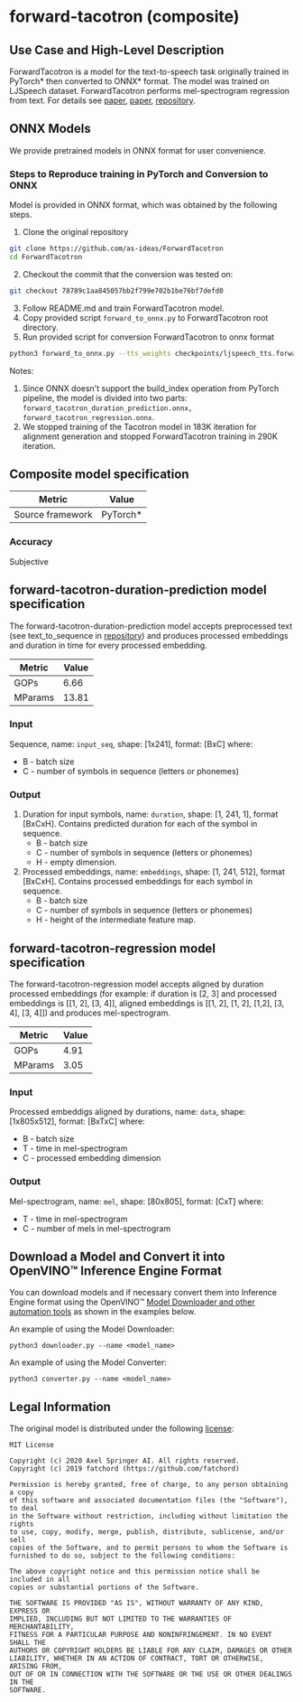 # forward-tacotron (composite)

## Use Case and High-Level Description

ForwardTacotron is a model for the text-to-speech task originally trained in PyTorch\*
then converted to ONNX\* format. The model was trained on LJSpeech dataset. ForwardTacotron performs mel-spectrogram regression from text.
For details see [paper](https://arxiv.org/abs/1703.10135), [paper](https://arxiv.org/abs/1905.09263), [repository](https://github.com/as-ideas/ForwardTacotron).

## ONNX Models
We provide pretrained models in ONNX format for user convenience.

### Steps to Reproduce training in PyTorch and Conversion to ONNX
Model is provided in ONNX format, which was obtained by the following steps.

1. Clone the original repository
```sh
git clone https://github.com/as-ideas/ForwardTacotron
cd ForwardTacotron
```
2. Checkout the commit that the conversion was tested on:
```sh
git checkout 78789c1aa845057bb2f799e702b1be76bf7defd0
```
3. Follow README.md and train ForwardTacotron model.
4. Copy provided script `forward_to_onnx.py` to ForwardTacotron root directory.
5. Run provided script for conversion ForwardTacotron to onnx format
```sh
python3 forward_to_onnx.py --tts_weights checkpoints/ljspeech_tts.forward/fast_speech_step<iteration>K_weights.pyt
```
Notes:
   1. Since ONNX doesn't support the build_index operation from PyTorch pipeline, the model is divided into two parts: `forward_tacotron_duration_prediction.onnx, forward_tacotron_regression.onnx`.
   2. We stopped training of the Tacotron model in 183K iteration for alignment generation and stopped ForwardTacotron training in 290K iteration.

## Composite model specification

| Metric                          | Value                                     |
|---------------------------------|-------------------------------------------|
| Source framework                | PyTorch*                                  |

### Accuracy

Subjective

## forward-tacotron-duration-prediction model specification

The forward-tacotron-duration-prediction model accepts preprocessed text (see text_to_sequence in [repository](https://github.com/as-ideas/ForwardTacotron/blob/78789c1aa845057bb2f799e702b1be76bf7defd0/utils/text/__init__.py)) and produces processed embeddings and
duration in time for every processed embedding.

| Metric                          | Value                                     |
|---------------------------------|-------------------------------------------|
| GOPs                            | 6.66                                      |
| MParams                         | 13.81                                     |

### Input

Sequence, name: `input_seq`, shape: [1x241], format: [BxC]
where:

   - B - batch size
   - C - number of symbols in sequence (letters or phonemes)

### Output

1. Duration for input symbols, name: `duration`, shape: [1, 241, 1], format [BxCxH]. Contains predicted duration for each of the symbol in sequence.
   - B - batch size
   - C - number of symbols in sequence (letters or phonemes)
   - H - empty dimension.
2. Processed embeddings, name: `embeddings`, shape: [1, 241, 512], format [BxCxH]. Contains processed embeddings for each symbol in sequence.
   - B - batch size
   - C - number of symbols in sequence (letters or phonemes)
   - H - height of the intermediate feature map.

## forward-tacotron-regression model specification

The forward-tacotron-regression model accepts aligned by duration processed embeddings (for example: if duration is [2, 3] and processed embeddings is [[1, 2], [3, 4]], aligned embeddings is [[1, 2], [1, 2], [1,2], [3, 4], [3, 4]]) and produces mel-spectrogram.

| Metric                          | Value                                     |
|---------------------------------|-------------------------------------------|
| GOPs                            | 4.91                                      |
| MParams                         | 3.05                                      |

### Input

Processed embeddigs aligned by durations, name: `data`, shape: [1x805x512], format: [BxTxC]
where:

   - B - batch size
   - T - time in mel-spectrogram
   - C - processed embedding dimension

### Output

Mel-spectrogram, name: `mel`, shape: [80x805], format: [CxT]
where:

   - T - time in mel-spectrogram
   - C - number of mels in mel-spectrogram

## Download a Model and Convert it into OpenVINO™ Inference Engine Format

You can download models and if necessary convert them into Inference Engine format using the OpenVINO™ [Model Downloader and other automation tools](../../../tools/downloader/README.md) as shown in the examples below.

An example of using the Model Downloader:
```
python3 downloader.py --name <model_name>
```

An example of using the Model Converter:
```
python3 converter.py --name <model_name>
```

## Legal Information

The original model is distributed under the following
[license](https://github.com/as-ideas/ForwardTacotron/blob/78789c1aa845057bb2f799e702b1be76bf7defd0/LICENSE):

```
MIT License

Copyright (c) 2020 Axel Springer AI. All rights reserved.
Copyright (c) 2019 fatchord (https://github.com/fatchord)

Permission is hereby granted, free of charge, to any person obtaining a copy
of this software and associated documentation files (the "Software"), to deal
in the Software without restriction, including without limitation the rights
to use, copy, modify, merge, publish, distribute, sublicense, and/or sell
copies of the Software, and to permit persons to whom the Software is
furnished to do so, subject to the following conditions:

The above copyright notice and this permission notice shall be included in all
copies or substantial portions of the Software.

THE SOFTWARE IS PROVIDED "AS IS", WITHOUT WARRANTY OF ANY KIND, EXPRESS OR
IMPLIED, INCLUDING BUT NOT LIMITED TO THE WARRANTIES OF MERCHANTABILITY,
FITNESS FOR A PARTICULAR PURPOSE AND NONINFRINGEMENT. IN NO EVENT SHALL THE
AUTHORS OR COPYRIGHT HOLDERS BE LIABLE FOR ANY CLAIM, DAMAGES OR OTHER
LIABILITY, WHETHER IN AN ACTION OF CONTRACT, TORT OR OTHERWISE, ARISING FROM,
OUT OF OR IN CONNECTION WITH THE SOFTWARE OR THE USE OR OTHER DEALINGS IN THE
SOFTWARE.
```

